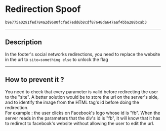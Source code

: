 # Redirection Spoof

`b9e775a0291fed784a2d9680fcfad7edd6b8cdf87648da647aaf4bba288bcab3`

---

## Description

In the footer's social networks redirections, you need to replace the website in the url
to `site=something else` to unlock the flag

---

## How to prevent it ?

You need to check that every parameter is valid before redirecting the user to the "site". A better solution would be to store the url on the server's side, and to identify the image from the HTML tag's id before doing the redirection. \
For example : the user clicks on Facebook's logo whose id is "fb". When the server reads in the parameters that the div's id is "fb", it will know that it has to redirect to facebook's website without allowing the user to edit the url.